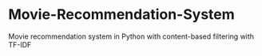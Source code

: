 # Movie-Recommendation-System
Movie recommendation system in Python with content-based filtering with TF-IDF
